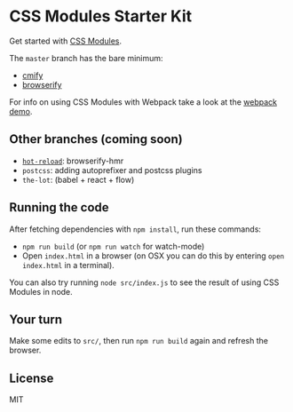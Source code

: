 CSS Modules Starter Kit
====

Get started with [CSS Modules](https://github.com/css-modules/css-modules).

The `master` branch has the bare minimum:

- [cmify](https://github.com/joshwnj/cmify)
- [browserify](https://github.com/substack/node-browserify)

For info on using CSS Modules with Webpack take a look at the [webpack demo](https://github.com/css-modules/webpack-demo).

Other branches (coming soon)
----

- [`hot-reload`](https://github.com/joshwnj/css-modules-starter-kit/tree/hot-reload): browserify-hmr
- `postcss`: adding autoprefixer and postcss plugins
- `the-lot`: (babel + react + flow)

Running the code
----

After fetching dependencies with `npm install`, run these commands:

- `npm run build` (or `npm run watch` for watch-mode)
- Open `index.html` in a browser (on OSX you can do this by entering `open index.html` in a terminal).

You can also try running `node src/index.js` to see the result of using CSS Modules in node.

Your turn
----

Make some edits to `src/`, then run `npm run build` again and refresh the browser.

License
----

MIT
